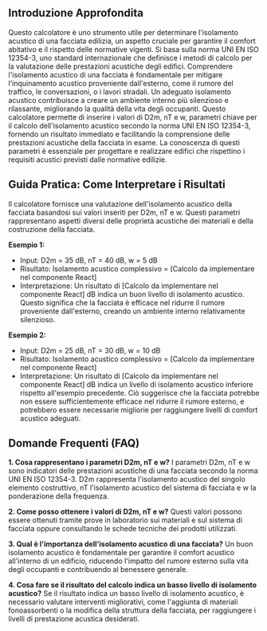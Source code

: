 ## Introduzione Approfondita

Questo calcolatore è uno strumento utile per determinare l'isolamento acustico di una facciata edilizia, un aspetto cruciale per garantire il comfort abitativo e il rispetto delle normative vigenti.  Si basa sulla norma UNI EN ISO 12354-3, uno standard internazionale che definisce i metodi di calcolo per la valutazione delle prestazioni acustiche degli edifici.  Comprendere l'isolamento acustico di una facciata è fondamentale per mitigare l'inquinamento acustico proveniente dall'esterno, come il rumore del traffico, le conversazioni, o i lavori stradali.  Un adeguato isolamento acustico contribuisce a creare un ambiente interno più silenzioso e rilassante, migliorando la qualità della vita degli occupanti. Questo calcolatore permette di inserire i valori di D2m, nT e w, parametri chiave per il calcolo dell'isolamento acustico secondo la norma UNI EN ISO 12354-3, fornendo un risultato immediato e facilitando la comprensione delle prestazioni acustiche della facciata in esame.  La conoscenza di questi parametri è essenziale per progettare e realizzare edifici che rispettino i requisiti acustici previsti dalle normative edilizie.

## Guida Pratica: Come Interpretare i Risultati

Il calcolatore fornisce una valutazione dell'isolamento acustico della facciata basandosi sui valori inseriti per D2m, nT e w.  Questi parametri rappresentano aspetti diversi delle proprietà acustiche dei materiali e della costruzione della facciata.

**Esempio 1:**
- Input: D2m = 35 dB, nT = 40 dB, w = 5 dB
- Risultato:  Isolamento acustico complessivo = [Calcolo da implementare nel componente React]
- Interpretazione: Un risultato di [Calcolo da implementare nel componente React] dB indica un buon livello di isolamento acustico.  Questo significa che la facciata è efficace nel ridurre il rumore proveniente dall'esterno, creando un ambiente interno relativamente silenzioso.

**Esempio 2:**
- Input: D2m = 25 dB, nT = 30 dB, w = 10 dB
- Risultato: Isolamento acustico complessivo = [Calcolo da implementare nel componente React]
- Interpretazione: Un risultato di [Calcolo da implementare nel componente React] dB indica un livello di isolamento acustico inferiore rispetto all'esempio precedente.  Ciò suggerisce che la facciata potrebbe non essere sufficientemente efficace nel ridurre il rumore esterno, e potrebbero essere necessarie migliorie per raggiungere livelli di comfort acustico adeguati.

## Domande Frequenti (FAQ)

**1. Cosa rappresentano i parametri D2m, nT e w?**
I parametri D2m, nT e w sono indicatori delle prestazioni acustiche di una facciata secondo la norma UNI EN ISO 12354-3.  D2m rappresenta l'isolamento acustico del singolo elemento costruttivo, nT l'isolamento acustico del sistema di facciata e w la ponderazione della frequenza.

**2. Come posso ottenere i valori di D2m, nT e w?**
Questi valori possono essere ottenuti tramite prove in laboratorio sui materiali e sul sistema di facciata oppure consultando le schede tecniche dei prodotti utilizzati.

**3. Qual è l'importanza dell'isolamento acustico di una facciata?**
Un buon isolamento acustico è fondamentale per garantire il comfort acustico all'interno di un edificio, riducendo l'impatto del rumore esterno sulla vita degli occupanti e contribuendo al benessere generale.

**4. Cosa fare se il risultato del calcolo indica un basso livello di isolamento acustico?**
Se il risultato indica un basso livello di isolamento acustico, è necessario valutare interventi migliorativi, come l'aggiunta di materiali fonoassorbenti o la modifica della struttura della facciata, per raggiungere i livelli di prestazione acustica desiderati.